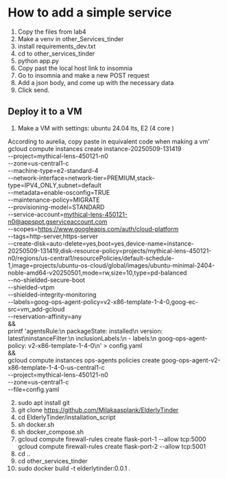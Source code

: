 # How to add a simple service
1. Copy the files from lab4 
2. Make a venv in other_Services_tinder
3. install requirements_dev.txt
4. cd to other_services_tinder
5. python app.py
6. Copy past the local host link to insomnia
7. Go to insomnia and make a new POST request
8. Add a json body, and come up with the necessary data
9. Click send.

## Deploy it to a VM
1. Make a VM with settings: ubuntu 24.04 lts, E2 (4 core )

According to aurelia, copy paste in equivalent code when making a vm'
gcloud compute instances create instance-20250509-131419 \
    --project=mythical-lens-450121-n0 \
    --zone=us-central1-c \
    --machine-type=e2-standard-4 \
    --network-interface=network-tier=PREMIUM,stack-type=IPV4_ONLY,subnet=default \
    --metadata=enable-osconfig=TRUE \
    --maintenance-policy=MIGRATE \
    --provisioning-model=STANDARD \
    --service-account=mythical-lens-450121-n0@appspot.gserviceaccount.com \
    --scopes=https://www.googleapis.com/auth/cloud-platform \
    --tags=http-server,https-server \
    --create-disk=auto-delete=yes,boot=yes,device-name=instance-20250509-131419,disk-resource-policy=projects/mythical-lens-450121-n0/regions/us-central1/resourcePolicies/default-schedule-1,image=projects/ubuntu-os-cloud/global/images/ubuntu-minimal-2404-noble-amd64-v20250501,mode=rw,size=10,type=pd-balanced \
    --no-shielded-secure-boot \
    --shielded-vtpm \
    --shielded-integrity-monitoring \
    --labels=goog-ops-agent-policy=v2-x86-template-1-4-0,goog-ec-src=vm_add-gcloud \
    --reservation-affinity=any \
&& \
printf 'agentsRule:\n  packageState: installed\n  version: latest\ninstanceFilter:\n  inclusionLabels:\n  - labels:\n      goog-ops-agent-policy: v2-x86-template-1-4-0\n' > config.yaml \
&& \
gcloud compute instances ops-agents policies create goog-ops-agent-v2-x86-template-1-4-0-us-central1-c \
    --project=mythical-lens-450121-n0 \
    --zone=us-central1-c \
    --file=config.yaml

2. sudo apt install git
3. git clone https://github.com/Milakaasplank/ElderlyTinder
4. cd ElderlyTinder/installation_script
5. sh docker.sh
6. sh docker_compose.sh
7. gcloud compute firewall-rules create flask-port-1 --allow tcp:5000
gcloud compute firewall-rules create flask-port-2 --allow tcp:5001
8. cd ..
9. cd other_services_tinder
10. sudo docker build -t elderlytinder:0.0.1 .
